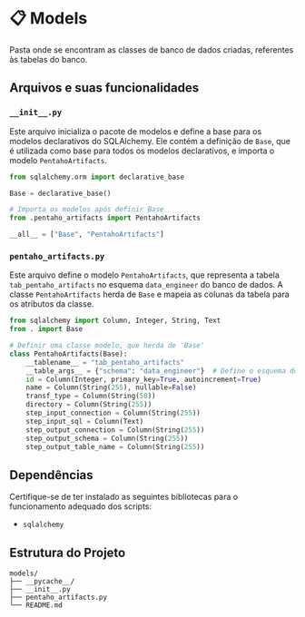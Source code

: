 # 📋 Models

Pasta onde se encontram as classes de banco de dados criadas, referentes às tabelas do banco.

## Arquivos e suas funcionalidades

### `__init__.py`
Este arquivo inicializa o pacote de modelos e define a base para os modelos declarativos do SQLAlchemy. Ele contém a definição de `Base`, que é utilizada como base para todos os modelos declarativos, e importa o modelo `PentahoArtifacts`.

```python
from sqlalchemy.orm import declarative_base

Base = declarative_base()

# Importa os modelos após definir Base
from .pentaho_artifacts import PentahoArtifacts

__all__ = ["Base", "PentahoArtifacts"]
```

### `pentaho_artifacts.py`
Este arquivo define o modelo `PentahoArtifacts`, que representa a tabela `tab_pentaho_artifacts` no esquema `data_engineer` do banco de dados. A classe `PentahoArtifacts` herda de `Base` e mapeia as colunas da tabela para os atributos da classe.

```python
from sqlalchemy import Column, Integer, String, Text
from . import Base

# Definir uma classe modelo, que herda de 'Base'
class PentahoArtifacts(Base):
    __tablename__ = "tab_pentaho_artifacts"
    __table_args__ = {"schema": "data_engineer"}  # Define o esquema do banco de dados
    id = Column(Integer, primary_key=True, autoincrement=True)
    name = Column(String(255), nullable=False)
    transf_type = Column(String(50))
    directory = Column(String(255))
    step_input_connection = Column(String(255))
    step_input_sql = Column(Text)
    step_output_connection = Column(String(255))
    step_output_schema = Column(String(255))
    step_output_table_name = Column(String(255))
```

## Dependências
Certifique-se de ter instalado as seguintes bibliotecas para o funcionamento adequado dos scripts:
- `sqlalchemy`

## Estrutura do Projeto
```plaintext
models/
├── __pycache__/
├── __init__.py
├── pentaho_artifacts.py
└── README.md
```

